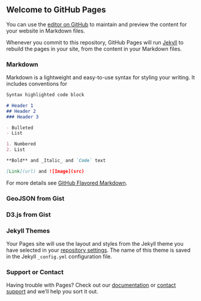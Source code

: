 ## Welcome to GitHub Pages

You can use the [editor on GitHub](https://github.com/hh-hh-hh/hh-hh-hh.github.io/edit/master/index.md) to maintain and preview the content for your website in Markdown files.

Whenever you commit to this repository, GitHub Pages will run [Jekyll](https://jekyllrb.com/) to rebuild the pages in your site, from the content in your Markdown files.

### Markdown

Markdown is a lightweight and easy-to-use syntax for styling your writing. It includes conventions for

```markdown
Syntax highlighted code block

# Header 1
## Header 2
### Header 3

- Bulleted
- List

1. Numbered
2. List

**Bold** and _Italic_ and `Code` text

[Link](url) and ![Image](src)
```

For more details see [GitHub Flavored Markdown](https://guides.github.com/features/mastering-markdown/).

### GeoJSON from Gist

<script src="https://gist.github.com/hh-hh-hh/1bb530522447b146f83d4af624cfed49.js"></script>

### D3.js from Gist
<script src="https://gist.github.com/hh-hh-hh/07dc2344eafcfa0eefc3154ecb47ebb1.js"></script>

### Jekyll Themes

Your Pages site will use the layout and styles from the Jekyll theme you have selected in your [repository settings](https://github.com/hh-hh-hh/hh-hh-hh.github.io/settings). The name of this theme is saved in the Jekyll `_config.yml` configuration file.

### Support or Contact

Having trouble with Pages? Check out our [documentation](https://help.github.com/categories/github-pages-basics/) or [contact support](https://github.com/contact) and we’ll help you sort it out.


